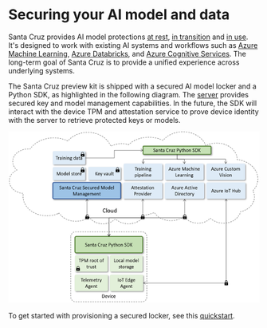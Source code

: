 # Securing your AI model and data

Santa Cruz provides AI model protections [at rest](protection-at-rest.md), [in transition](protection-in-transit.md) and [in use](protection-in-use.md). It's designed to work with existing AI systems and workflows such as [Azure Machine Learning](https://azure.microsoft.com/en-us/services/machine-learning/), [Azure Databricks](https://azure.microsoft.com/en-us/services/databricks/), and [Azure Cognitive Services](https://azure.microsoft.com/en-us/services/cognitive-services/). The long-term goal of Santa Cruz is to provide a unified experience across underlying systems.

The Santa Cruz preview kit is shipped with a secured AI model locker and a Python SDK, as highlighted in the following diagram. The [server](server-topology.md) provides secured key and model management capabilities. In the future, the SDK will interact with the device TPM and attestation service to prove device identity with the server to retrieve protected keys or models.

![Architecture](./imgs/architecture.png)

To get started with provisioning a secured locker, see this [quickstart](provision-a-secured-locker.md).